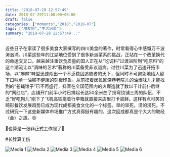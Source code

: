 ```yaml
---
title: "2018-07-29 12:57:49"
date: 2018-07-29T11:00:00+08:00
draft: false
categories: ["moments","2018","2018-07"]
tags: ["朋友圈","生活记录"]
summary: "2018-07-29 12:57:49..."
---
```


近些日子在家读了很多美食大家撰写的四川美食的著作，时常看得心中感慨万千波涛汹涌。川菜这些年的江湖地位受到了很多新派菜系的挑战，正站在一个改革换代的命运交叉口。越来越注重饮食质量的国人正在从“吃调料”过渡进阶到“吃原料”的这个潮流让以“调味的艺术”著称的川菜备受非议诟病。过往川菜为了迅速开拓市场，以“麻辣”味型迅速闯出一个不乏稳固追随者的天下，但同时不可避免地给人留下口味单一油腻不健康的刻板印象。从前摸着居民区深巷老院儿的油烟味儿才能找到的“苍蝇馆子”已不再盛行，抖音在全国范围内的火爆造就了数以千计前仆后继的“网红店”，店铺开门前半小时已排起长达50余米曲了拐弯绕铺三周的队伍，不乏“好吃狗儿”刚下了飞机高铁拖着行李箱就直接来店里打卡尝鲜。这样有点可笑的畸形餐饮发展趋势已成为现代成都美食文化的一个标签。旱的旱死，涝的涝死。不过研究一下这些新媒体市场推广方式真得挺有趣的，这次回成都真是个大大的取经（金）之旅。😉

🌟也算是一张非正式工作照了🌟

#长胖算工伤

![Media 1](/Moments/photos/2018-07-29/201807291257490.jpg)
![Media 2](/Moments/photos/2018-07-29/201807291257491.jpg)
![Media 3](/Moments/photos/2018-07-29/201807291257492.jpg)
![Media 4](/Moments/photos/2018-07-29/201807291257493.jpg)
![Media 5](/Moments/photos/2018-07-29/201807291257494.jpg)
![Media 6](/Moments/photos/2018-07-29/201807291257495.jpg)

